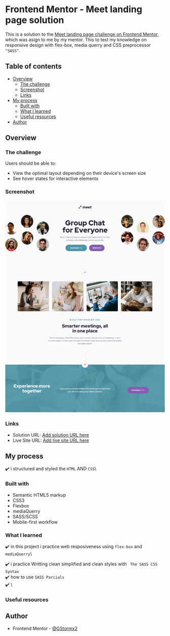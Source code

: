 # Frontend Mentor - Meet landing page solution

This is a solution to the [Meet landing page challenge on Frontend Mentor](https://www.frontendmentor.io/challenges/meet-landing-page-rbTDS6OUR),
which was asign to me by my mentor. This to test my knowledge on responsive design with flex-box, media querry and CSS preprocessor `"SASS"`. 

## Table of contents

- [Overview](#overview)
  - [The challenge](#the-challenge)
  - [Screenshot](#screenshot)
  - [Links](#links)
- [My process](#my-process)
  - [Built with](#built-with)
  - [What I learned](#what-i-learned)
  - [Useful resources](#useful-resources)
- [Author](#author)

## Overview

### The challenge

Users should be able to:

- View the optimal layout depending on their device's screen size
- See hover states for interactive elements

### Screenshot

![](./screenshot-desktop.png)

### Links

- Solution URL: [Add solution URL here](https://your-solution-url.com)
- Live Site URL: [Add live site URL here](https://your-live-site-url.com)

## My process

  :heavy_check_mark: i structured and styled the `HTML` AND `CSS`\

### Built with

- Semantic HTML5 markup
- CSS3
- Flexbox
- mediaQuerry
- SASS/SCSS
- Mobile-first workflow

### What I learned

:heavy_check_mark: in this project i practice web resposiveness using `flex-box` and `mediaQuerry`\

:heavy_check_mark: i practice Writting clean simplified and clean styles with ` The SASS CSS Syntax`\
:heavy_check_mark: how to use `SASS Parcials`\
:heavy_check_mark: \

### Useful resources




## Author

- Frontend Mentor - [@GStormx2](https://www.frontendmentor.io/profile/GStormx2)

